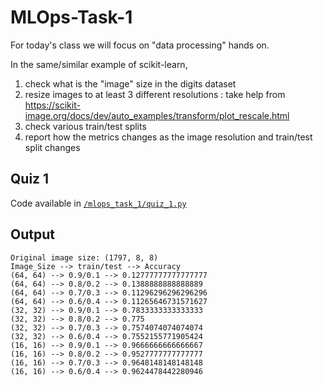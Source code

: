 # MLOps-Task-1

For today's class we will focus on "data processing" hands on.

In the same/similar example of scikit-learn,

1. check what is the "image" size in the digits dataset
2. resize images to at least 3 different resolutions : take help from https://scikit-image.org/docs/dev/auto_examples/transform/plot_rescale.html
3. check various train/test splits
4. report how the metrics changes as the image resolution and train/test split changes

## Quiz 1

Code available in [`/mlops_task_1/quiz_1.py`](/mlops_task_1/quiz_1.py)

## Output

```
Original image size: (1797, 8, 8)
Image_Size --> train/test --> Accuracy
(64, 64) --> 0.9/0.1 --> 0.12777777777777777
(64, 64) --> 0.8/0.2 --> 0.1388888888888889
(64, 64) --> 0.7/0.3 --> 0.11296296296296296
(64, 64) --> 0.6/0.4 --> 0.11265646731571627
(32, 32) --> 0.9/0.1 --> 0.7833333333333333
(32, 32) --> 0.8/0.2 --> 0.775
(32, 32) --> 0.7/0.3 --> 0.7574074074074074
(32, 32) --> 0.6/0.4 --> 0.7552155771905424
(16, 16) --> 0.9/0.1 --> 0.9666666666666667
(16, 16) --> 0.8/0.2 --> 0.9527777777777777
(16, 16) --> 0.7/0.3 --> 0.9648148148148148
(16, 16) --> 0.6/0.4 --> 0.9624478442280946
```
